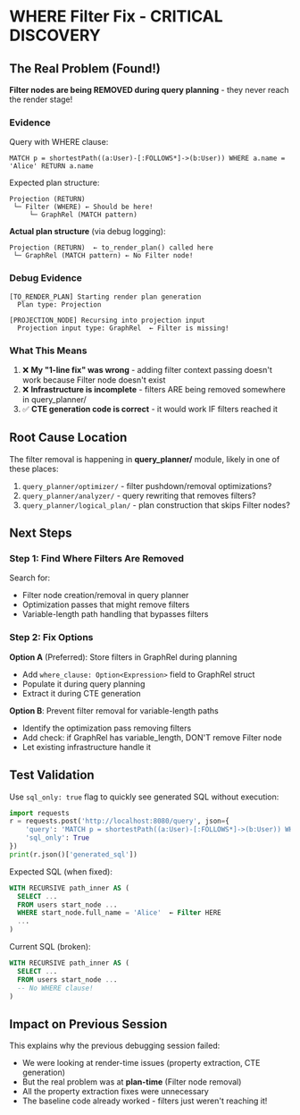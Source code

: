 # WHERE Filter Fix - CRITICAL DISCOVERY

## The Real Problem (Found!)

**Filter nodes are being REMOVED during query planning** - they never reach the render stage!

### Evidence

Query with WHERE clause:
```cypher
MATCH p = shortestPath((a:User)-[:FOLLOWS*]->(b:User)) WHERE a.name = 'Alice' RETURN a.name
```

Expected plan structure:
```
Projection (RETURN)
 └─ Filter (WHERE) ← Should be here!
     └─ GraphRel (MATCH pattern)
```

**Actual plan structure** (via debug logging):
```
Projection (RETURN)  ← to_render_plan() called here
 └─ GraphRel (MATCH pattern) ← No Filter node!
```

### Debug Evidence

```
[TO_RENDER_PLAN] Starting render plan generation
  Plan type: Projection
  
[PROJECTION_NODE] Recursing into projection input
  Projection input type: GraphRel  ← Filter is missing!
```

### What This Means

1. ❌ **My "1-line fix" was wrong** - adding filter context passing doesn't work because Filter node doesn't exist
2. ❌ **Infrastructure is incomplete** - filters ARE being removed somewhere in query_planner/
3. ✅ **CTE generation code is correct** - it would work IF filters reached it

## Root Cause Location

The filter removal is happening in **query_planner/** module, likely in one of these places:

1. `query_planner/optimizer/` - filter pushdown/removal optimizations?
2. `query_planner/analyzer/` - query rewriting that removes filters?
3. `query_planner/logical_plan/` - plan construction that skips Filter nodes?

## Next Steps

### Step 1: Find Where Filters Are Removed
Search for:
- Filter node creation/removal in query planner
- Optimization passes that might remove filters
- Variable-length path handling that bypasses filters

### Step 2: Fix Options

**Option A** (Preferred): Store filters in GraphRel during planning
- Add `where_clause: Option<Expression>` field to GraphRel struct
- Populate it during query planning
- Extract it during CTE generation

**Option B**: Prevent filter removal for variable-length paths
- Identify the optimization pass removing filters
- Add check: if GraphRel has variable_length, DON'T remove Filter node
- Let existing infrastructure handle it

## Test Validation

Use `sql_only: true` flag to quickly see generated SQL without execution:

```python
import requests
r = requests.post('http://localhost:8080/query', json={
    'query': 'MATCH p = shortestPath((a:User)-[:FOLLOWS*]->(b:User)) WHERE a.name = \\'Alice\\' RETURN a.name',
    'sql_only': True
})
print(r.json()['generated_sql'])
```

Expected SQL (when fixed):
```sql
WITH RECURSIVE path_inner AS (
  SELECT ... 
  FROM users start_node ...
  WHERE start_node.full_name = 'Alice'  ← Filter HERE
  ...
)
```

Current SQL (broken):
```sql
WITH RECURSIVE path_inner AS (
  SELECT ... 
  FROM users start_node ...
  -- No WHERE clause!
)
```

## Impact on Previous Session

This explains why the previous debugging session failed:
- We were looking at render-time issues (property extraction, CTE generation)
- But the real problem was at **plan-time** (Filter node removal)
- All the property extraction fixes were unnecessary
- The baseline code already worked - filters just weren't reaching it!

